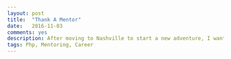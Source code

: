 ```yaml
---
layout: post
title:  "Thank A Mentor"
date:   2016-11-03
comments: yes
description: After moving to Nashville to start a new adventure, I want to thank some people.
tags: Php, Mentoring, Career
---
```

